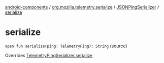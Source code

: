 [android-components](../../index.md) / [org.mozilla.telemetry.serialize](../index.md) / [JSONPingSerializer](index.md) / [serialize](./serialize.md)

# serialize

`open fun serialize(ping: `[`TelemetryPing`](../../org.mozilla.telemetry.ping/-telemetry-ping/index.md)`): `[`String`](https://kotlinlang.org/api/latest/jvm/stdlib/kotlin/-string/index.html) [(source)](https://github.com/mozilla-mobile/android-components/blob/master/components/service/telemetry/src/main/java/org/mozilla/telemetry/serialize/JSONPingSerializer.java#L18)

Overrides [TelemetryPingSerializer.serialize](../-telemetry-ping-serializer/serialize.md)

